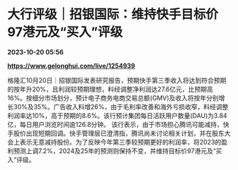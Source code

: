 # 大行评级｜招银国际：维持快手目标价97港元及“买入”评级

**2023-10-20 05:56**

**https://www.gelonghui.com/live/1254939**

格隆汇10月20日｜招银国际发表研究报告，预期快手第三季收入将达到符合预期的按年升20%，且利润较预期理想，料经调整净利润达27.6亿元，比预期高16%。按细分市场划分，预计电子商务电商交易总额(GMV)及收入将按年分别增长30%及35%。广告收入料增26%，由于毛利率改善和海外亏损收窄，料经调整利润率达10%，高于预期的8.6%。该行预计集团每日活跃用户数量(DAU)为3.84亿，每日用户浏览时间逾126.8分钟。 该行表示，由于市场担心腾讯可能减持，快手股价出现短期回调。快手管理层已澄清指，腾讯尚未讨论相关计划，并在股东大会上表示无意减持股份。为了反映今年第三季较预期更好的利润率，将2023的盈利预测上调7.2%，2024及25年的预测则保持不变，并维持目标价97港元及“买入”评级。